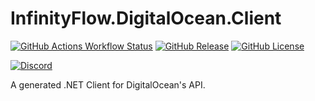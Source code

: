 # InfinityFlow.DigitalOcean.Client

[![GitHub Actions Workflow Status](https://img.shields.io/github/actions/workflow/status/InfinityFlowApp/InfinityFlow.DigitalOcean.Client/build-test-package.yml)](https://github.com/InfinityFlowApp/InfinityFlow.DigitalOcean.Client/actions?query=branch%3Amain)
[![GitHub Release](https://img.shields.io/github/v/release/InfinityFlowApp/InfinityFlow.DigitalOcean.Client)](https://github.com/InfinityFlowApp/InfinityFlow.DigitalOcean.Client/releases)
[![GitHub License](https://img.shields.io/github/license/InfinityFlowApp/InfinityFlow.DigitalOcean.Client)](https://github.com/InfinityFlowApp/InfinityFlow.DigitalOcean.Client?tab=MIT-1-ov-file)
 
[![Discord](https://discordapp.com/api/guilds/1148334798524383292/widget.png?style=banner2)](https://discord.gg/PXJFbP7PKk)


A generated .NET Client for DigitalOcean's API.
